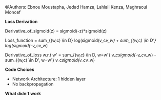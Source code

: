 @Authors: Ebnou Moustapha, Jedad Hamza, Lahlali Kenza, Maghraoui Moncef

**Loss Derivation**

Derivative_of_sigmoid(z) = sigmoid(-z)*sigmoid(z)

Loss_function = sum_{(w,c) \in D} log(sigmoid(v_c*v_w) + sum_{(w,c) \in D'} log(sigmoid(-v_c*v_w)

Derivative_of_loss w.r.t w' = sum_{(w,c) \in D, w=w'} v_c*sigmoid(-v_c*v_w) - sum_{(w,c) \in D', w=w'} v_c*sigmoid(v_c*v_w)


**Code Choices**


- Network Architecture: 1 hidden layer
- No backpropagation





**What didn't work**


